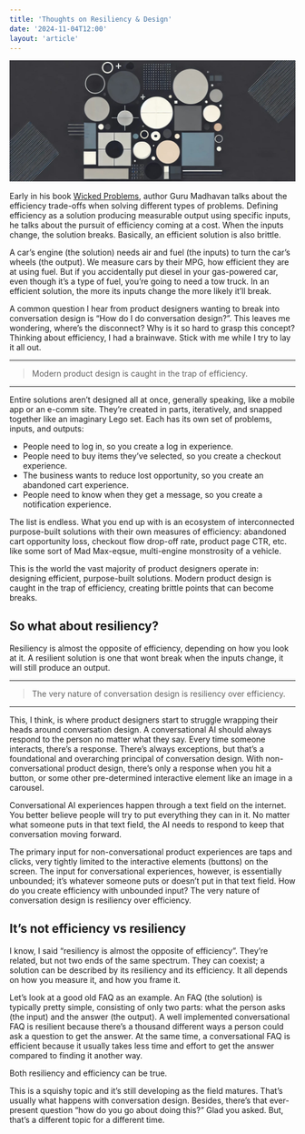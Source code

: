 ```yaml
---
title: 'Thoughts on Resiliency & Design'
date: '2024-11-04T12:00'
layout: 'article'
---
```


![](./hero.jpg)

Early in his book [Wicked Problems](https://bookshop.org/p/books/wicked-problems-how-thinking-like-an-engineer-can-create-a-better-world-guru-madhavan/20059933), author Guru Madhavan talks about the efficiency trade-offs when solving different types of problems. Defining efficiency as a solution producing measurable output using specific inputs, he talks about the pursuit of efficiency coming at a cost. When the inputs change, the solution breaks. Basically, an efficient solution is also brittle.

A car’s engine (the solution) needs air and fuel (the inputs) to turn the car’s wheels (the output). We measure cars by their MPG, how efficient they are at using fuel. But if you accidentally put diesel in your gas-powered car, even though it’s a type of fuel, you’re going to need a tow truck. In an efficient solution, the more its inputs change the more likely it’ll break.

A common question I hear from product designers wanting to break into conversation design is “How do I do conversation design?”. This leaves me wondering, where’s the disconnect? Why is it so hard to grasp this concept? Thinking about efficiency, I had a brainwave. Stick with me while I try to lay it all out.

---

> Modern product design is caught in the trap of efficiency.

---

Entire solutions aren’t designed all at once, generally speaking, like a mobile app or an e-comm site. They’re created in parts, iteratively, and snapped together like an imaginary Lego set. Each has its own set of problems, inputs, and outputs:

- People need to log in, so you create a log in experience.
- People need to buy items they’ve selected, so you create a checkout experience.
- The business wants to reduce lost opportunity, so you create an abandoned cart experience.
- People need to know when they get a message, so you create a notification experience.

The list is endless. What you end up with is an ecosystem of interconnected purpose-built solutions with their own measures of efficiency: abandoned cart opportunity loss, checkout flow drop-off rate, product page CTR, etc. like some sort of Mad Max-eqsue, multi-engine monstrosity of a vehicle.

This is the world the vast majority of product designers operate in: designing efficient, purpose-built solutions. Modern product design is caught in the trap of efficiency, creating brittle points that can become breaks.

## So what about resiliency?
Resiliency is almost the opposite of efficiency, depending on how you look at it. A resilient solution is one that wont break when the inputs change, it will still produce an output.

---

> The very nature of conversation design is resiliency over efficiency.

---

This, I think, is where product designers start to struggle wrapping their heads around conversation design. A conversational AI should always respond to the person no matter what they say. Every time someone interacts, there’s a response. There’s always exceptions, but that’s a foundational and overarching principal of conversation design. With non-conversational product design, there’s only a response when you hit a button, or some other pre-determined interactive element like an image in a carousel.

Conversational AI experiences happen through a text field on the internet. You better believe people will try to put everything they can in it. No matter what someone puts in that text field, the AI needs to respond to keep that conversation moving forward.

The primary input for non-conversational product experiences are taps and clicks, very tightly limited to the interactive elements (buttons) on the screen. The input for conversational experiences, however, is essentially unbounded; it’s whatever someone puts or doesn’t put in that text field. How do you create efficiency with unbounded input? The very nature of conversation design is resiliency over efficiency.

## It’s not efficiency vs resiliency
I know, I said “resiliency is almost the opposite of efficiency”. They’re related, but not two ends of the same spectrum. They can coexist; a solution can be described by its resiliency and its efficiency. It all depends on how you measure it, and how you frame it.

Let’s look at a good old FAQ as an example. An FAQ (the solution) is typically pretty simple, consisting of only two parts: what the person asks (the input) and the answer (the output). A well implemented conversational FAQ is resilient because there’s a thousand different ways a person could ask a question to get the answer. At the same time, a conversational FAQ is efficient because it usually takes less time and effort to get the answer compared to finding it another way.

Both resiliency and efficiency can be true.

This is a squishy topic and it’s still developing as the field matures. That’s usually what happens with conversation design. Besides, there’s that ever-present question “how do you go about doing this?” Glad you asked. But, that’s a different topic for a different time.